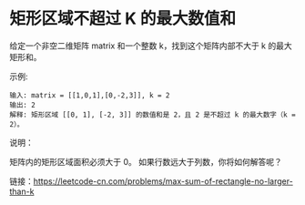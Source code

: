 # 矩形区域不超过 K 的最大数值和
给定一个非空二维矩阵 matrix 和一个整数 k，找到这个矩阵内部不大于 k 的最大矩形和。

示例:

```
输入: matrix = [[1,0,1],[0,-2,3]], k = 2
输出: 2 
解释: 矩形区域 [[0, 1], [-2, 3]] 的数值和是 2，且 2 是不超过 k 的最大数字（k = 2）。
```

说明：

矩阵内的矩形区域面积必须大于 0。
如果行数远大于列数，你将如何解答呢？

链接：https://leetcode-cn.com/problems/max-sum-of-rectangle-no-larger-than-k
